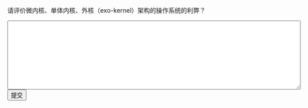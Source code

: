 请评价微内核、单体内核、外核（exo-kernel）架构的操作系统的利弊？
<div class="active-code">
<textarea rows="10" cols="80"></textarea>
<div><input class="action-submit" type="submit" value="提交"/></div>
</div>